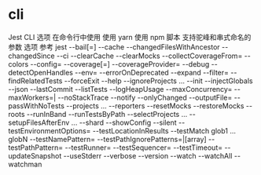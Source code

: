 # cli

Jest CLI 选项
在命令行中使用
使用 yarn
使用 npm 脚本
支持驼峰和串式命名的参数
选项
参考
jest <regexForTestFiles>
--bail[=<n>]
--cache
--changedFilesWithAncestor
--changedSince
--ci
--clearCache
--clearMocks
--collectCoverageFrom=<glob>
--colors
--config=<path>
--coverage[=<boolean>]
--coverageProvider=<provider>
--debug
--detectOpenHandles
--env=<environment>
--errorOnDeprecated
--expand
--filter=<file>
--findRelatedTests <spaceSeparatedListOfSourceFiles>
--forceExit
--help
--ignoreProjects <project1> ... <projectN>
--init
--injectGlobals
--json
--lastCommit
--listTests
--logHeapUsage
--maxConcurrency=<num>
--maxWorkers=<num>|<string>
--noStackTrace
--notify
--onlyChanged
--outputFile=<filename>
--passWithNoTests
--projects <path1> ... <pathN>
--reporters
--resetMocks
--restoreMocks
--roots
--runInBand
--runTestsByPath
--selectProjects <project1> ... <projectN>
--setupFilesAfterEnv <path1> ... <pathN>
--shard
--showConfig
--silent
--testEnvironmentOptions=<json string>
--testLocationInResults
--testMatch glob1 ... globN
--testNamePattern=<regex>
--testPathIgnorePatterns=<regex>|[array]
--testPathPattern=<regex>
--testRunner=<path>
--testSequencer=<path>
--testTimeout=<number>
--updateSnapshot
--useStderr
--verbose
--version
--watch
--watchAll
--watchman
